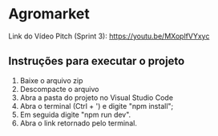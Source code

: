 # Agromarket

Link do Vídeo Pitch (Sprint 3): https://youtu.be/MXoplfVYxyc

## Instruções para executar o projeto

1. Baixe o arquivo zip
2. Descompacte o arquivo
3. Abra a pasta do projeto no Visual Studio Code
4. Abra o terminal (Ctrl + ') e digite "npm install";
5. Em seguida digite "npm run dev".
6. Abra o link retornado pelo terminal.

